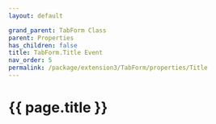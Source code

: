 ```yaml
---
layout: default

grand_parent: TabForm Class
parent: Properties
has_children: false
title: TabForm.Title Event
nav_order: 5
permalink: /package/extension3/TabForm/properties/Title
---
```

# {{ page.title }}
